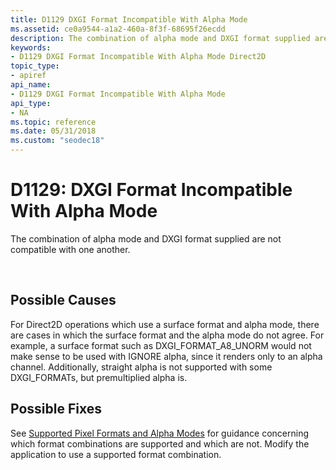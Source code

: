 ```yaml
---
title: D1129 DXGI Format Incompatible With Alpha Mode
ms.assetid: ce0a9544-a1a2-460a-8f3f-68695f26ecdd
description: The combination of alpha mode and DXGI format supplied are not compatible with one another.
keywords:
- D1129 DXGI Format Incompatible With Alpha Mode Direct2D
topic_type:
- apiref
api_name:
- D1129 DXGI Format Incompatible With Alpha Mode
api_type:
- NA
ms.topic: reference
ms.date: 05/31/2018
ms.custom: "seodec18"
---
```


# D1129: DXGI Format Incompatible With Alpha Mode

The combination of alpha mode and DXGI format supplied are not compatible with one another.





 

## Possible Causes

For Direct2D operations which use a surface format and alpha mode, there are cases in which the surface format and the alpha mode do not agree. For example, a surface format such as DXGI\_FORMAT\_A8\_UNORM would not make sense to be used with IGNORE alpha, since it renders only to an alpha channel. Additionally, straight alpha is not supported with some DXGI\_FORMATs, but premultiplied alpha is.

## Possible Fixes

See [Supported Pixel Formats and Alpha Modes](supported-pixel-formats-and-alpha-modes.md) for guidance concerning which format combinations are supported and which are not. Modify the application to use a supported format combination.

 

 




